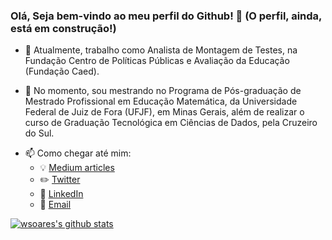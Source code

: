 ### Olá, Seja bem-vindo ao meu perfil do Github! 👋    (O perfil, ainda, está em construção!)

<!--
**wsoaresjr/wsoaresjr** is a ✨ _special_ ✨ repository because its `README.md` (this file) appears on your GitHub profile.

Here are some ideas to get you started:
-->
- 🔭 Atualmente, trabalho como Analista de Montagem de Testes, na Fundação Centro de Políticas Públicas e Avaliação da Educação (Fundação Caed).

- 🌱 No momento, sou mestrando no Programa de Pós-graduação de Mestrado Profissional em Educação Matemática, da Universidade Federal de Juiz de Fora (UFJF), em Minas Gerais, além de realizar o curso de Graduação Tecnológica em Ciências de Dados, pela Cruzeiro do Sul.
<!--
- 👯 I’m looking to collaborate on ...
- 🤔 I’m looking for help with ...
- 💬 Ask me about ...
-->
- 📫 Como chegar até mim:
    - :bulb: [Medium articles](https://medium.com/@wsoaresjr)
    - :pencil2: [Twitter](https://twitter.com/w_soares/)
    - :office: [LinkedIn](https://www.linkedin.com/in/walter-soares-970790133/)
    - :email: [Email](mailto:wsoares@live.com)
<!--
- 😄 Pronouns: ...
- ⚡ Fun fact: ...
-->

[![wsoares's github stats](https://github-readme-stats.vercel.app/api?username=wsoaresjr&count_private=true&show_icons=true&theme=radical&hide_rank=false)](https://github.com/anuraghazra/github-readme-stats)


